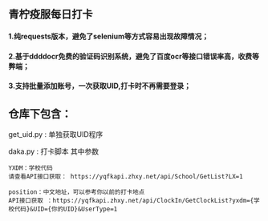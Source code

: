 ## 青柠疫服每日打卡
#### 1.纯requests版本，避免了selenium等方式容易出现故障情况；
#### 2.基于ddddocr免费的验证码识别系统，避免了百度ocr等接口错误率高，收费等弊端；
#### 3.支持批量添加账号，一次获取UID,打卡时不再需要登录；
## 仓库下包含：
get_uid.py : 单独获取UID程序

daka.py : 打卡脚本
其中参数

    YXDM：学校代码
    请查看API接口获取： https://yqfkapi.zhxy.net/api/School/GetList?LX=1 
    
    position：中文地址，可以参考你以前的打卡地点
    API接口获取 ：https://yqfkapi.zhxy.net/api/ClockIn/GetClockList?yxdm={学校代码}&UID={你的UID}&UserType=1
